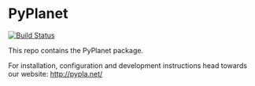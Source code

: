 # PyPlanet
[![Build Status](https://travis-ci.com/tomvlk/PyPlanet.svg?token=A4bsEqeRNKNF2dXTCyxu&branch=master)](https://travis-ci.com/tomvlk/PyPlanet)

This repo contains the PyPlanet package.

For installation, configuration and development instructions head towards our website: 
http://pypla.net/
